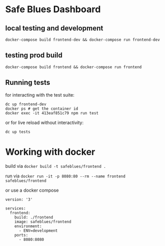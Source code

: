 # Safe Blues Dashboard
## local testing and development

```docker-compose build frontend-dev && docker-compose run frontend-dev```

## testing prod build

```docker-compose build frontend && docker-compose run frontend```

## Running tests

for interacting with the test suite:
```
dc up frontend-dev
docker ps # get the container id
docker exec -it 413eaf851c79 npm run test
```
or for live reload without interactivity:
```
dc up tests
```

 # Working with docker

 build via `docker build -t safeblues/frontend .`

run via `docker run -it -p 8080:80 --rm --name frontend safeblues/frontend`

or use a docker compose 

```
version: '3'

services:
  frontend:
    build: ./frontend
    image: safeblues/frontend
    environment:
      - ENV=development
    ports:
      - 8080:8080
```